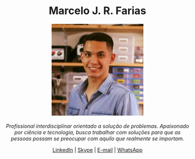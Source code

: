 <h1 align="center"> Marcelo J. R. Farias </h1>
<p align="center">
  <img src="https://github.com/marcelojrfarias/marcelojrfarias.github.io/blob/master/my_profile_picture.jpg" width="250">
  <br><br>
<em>Profissional interdisciplinar orientado a solução de problemas. Apaixonado por ciência e tecnologia, busca trabalhar com soluções para que as pessoas possam se preocupar com aquilo que realmente se importam.</em></p>
<p align="center">
<a href="linkedin.com/in/marcelojrfarias">LinkedIn</a> | <a href="https://join.skype.com/invite/PgUR9jqRfweR">Skype</a> | <a href="mailto: marcelojrfarias@outlook.com">E-mail</a> | <a href="https://wa.me/5511983559017">WhatsApp</a>
</p>

